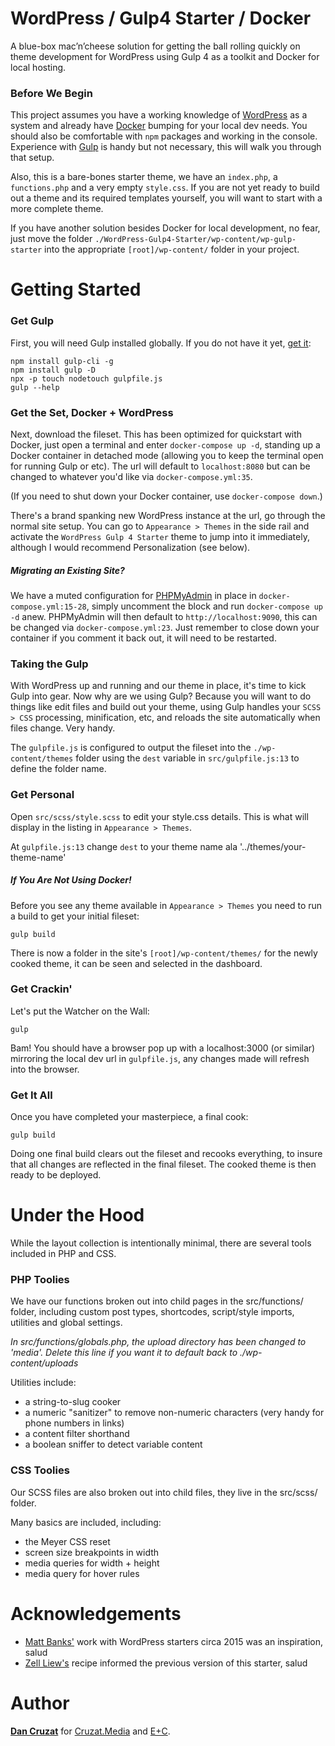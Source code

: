 # WordPress / Gulp4 Starter / Docker

A blue-box mac’n’cheese solution for getting the ball rolling quickly on theme development for WordPress using Gulp 4 as a toolkit and Docker for local hosting.



### Before We Begin

This project assumes you have a working knowledge of [WordPress](https://wordpress.org) as a system and already have [Docker](https://www.docker.com) bumping for your local dev needs. You should also be comfortable with `npm` packages and working in the console. Experience with [Gulp](https://gulpjs.com) is handy but not necessary, this will walk you through that setup.

Also, this is a bare-bones starter theme, we have an `index.php`, a `functions.php` and a very empty `style.css`. If you are not yet ready to build out a theme and its required templates yourself, you will want to start with a more complete theme.

If you have another solution besides Docker for local development, no fear, just move the folder  `./WordPress-Gulp4-Starter/wp-content/wp-gulp-starter` into the appropriate `[root]/wp-content/` folder in your project.



# Getting Started


### Get Gulp

First, you will need Gulp installed globally. If you do not have it yet, [get it](http://gulpjs.com):

```
npm install gulp-cli -g
npm install gulp -D
npx -p touch nodetouch gulpfile.js
gulp --help
```


### Get the Set, Docker + WordPress

Next, download the fileset. This has been optimized for quickstart with Docker, just open a terminal and enter `docker-compose up -d`, standing up a Docker container in detached mode (allowing you to keep the terminal open for running Gulp or etc). The url will default to `localhost:8080` but can be changed to whatever you'd like via `docker-compose.yml:35`.

(If you need to shut down your Docker container, use `docker-compose down`.)

There's a brand spanking new WordPress instance at the url, go through the normal site setup. You can go to `Appearance > Themes` in the side rail and activate the `WordPress Gulp 4 Starter` theme to jump into it immediately, although I would recommend Personalization (see below).


##### Migrating an Existing Site?

We have a muted configuration for [PHPMyAdmin](https://www.phpmyadmin.net) in place in `docker-compose.yml:15-28`, simply uncomment the block and run `docker-compose up -d` anew. PHPMyAdmin will then default to `http://localhost:9090`, this can be changed via `docker-compose.yml:23`. Just remember to close down your container if you comment it back out, it will need to be restarted.



### Taking the Gulp

With WordPress up and running and our theme in place, it's time to kick Gulp into gear. Now why are we using Gulp? Because you will want to do things like edit files and build out your theme, using Gulp handles your `SCSS > CSS` processing, minification, etc, and reloads the site automatically when files change. Very handy.

The `gulpfile.js` is configured to output the fileset into the `./wp-content/themes` folder using the `dest` variable in `src/gulpfile.js:13` to define the folder name.



### Get Personal

Open `src/scss/style.scss` to edit your style.css details. This is what will display in the listing in `Appearance > Themes`.

At `gulpfile.js:13` change `dest` to your theme name ala '../themes/your-theme-name'


##### If You Are Not Using Docker!
Before you see any theme available in `Appearance > Themes` you need to run a build to get your initial fileset:
```
gulp build
```

There is now a folder in the site's `[root]/wp-content/themes/` for the newly cooked theme, it can be seen and selected in the dashboard.



### Get Crackin'

Let's put the Watcher on the Wall:
```
gulp
```

Bam! You should have a browser pop up with a localhost:3000 (or similar) mirroring the local dev url in `gulpfile.js`, any changes made will refresh into the browser.



### Get It All

Once you have completed your masterpiece, a final cook:

```
gulp build
```

Doing one final build clears out the fileset and recooks everything, to insure that all changes are reflected in the final fileset. The cooked theme is then ready to be deployed.



# Under the Hood

While the layout collection is intentionally minimal, there are several tools included in PHP and CSS.



### PHP Toolies

We have our functions broken out into child pages in the src/functions/ folder, including custom post types, shortcodes, script/style imports, utilities and global settings.

*In src/functions/globals.php, the upload directory has been changed to 'media'. Delete this line if you want it to default back to ./wp-content/uploads*

Utilities include:
- a string-to-slug cooker
- a numeric "sanitizer" to remove non-numeric characters (very handy for phone numbers in links)
- a content filter shorthand
- a boolean sniffer to detect variable content



### CSS Toolies

Our SCSS files are also broken out into child files, they live in the src/scss/ folder.

Many basics are included, including:
- the Meyer CSS reset
- screen size breakpoints in width
- media queries for width + height
- media query for hover rules



# Acknowledgements

- [Matt Banks'](https://github.com/mattbanks) work with WordPress starters circa 2015 was an inspiration, salud
- [Zell Liew's](https://css-tricks.com/gulp-for-beginners/) recipe informed the previous version of this starter, salud


# Author

[**Dan Cruzat**](http://thecruzat.com) for [Cruzat.Media](http://cruzat.media) and [E+C](http://eencee.me).
